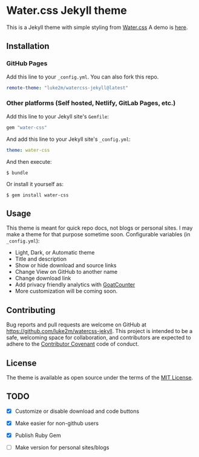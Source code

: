 # Water.css Jekyll theme

This is a Jekyll theme with simple styling from [Water.css](https://watercss.kognise.dev) A demo is [here](https://luke2m.github.io/watercss-jekyll/demo.html).
## Installation
### GitHub Pages
Add this line to your `_config.yml`. You can also fork this repo.

```yaml
remote-theme: "luke2m/watercss-jekyll@latest"
```
### Other platforms (Self hosted, Netlify, GitLab Pages, etc.)
Add this line to your Jekyll site's `Gemfile`:

```ruby
gem "water-css"
```

And add this line to your Jekyll site's `_config.yml`:

```yaml
theme: water-css
```

And then execute:

    $ bundle

Or install it yourself as:

    $ gem install water-css


## Usage

This theme is meant for quick repo docs, not blogs or personal sites. I may make a theme for that purpose sometime soon. 
Configurable variables (in `_config.yml`):
- Light, Dark, or Automatic theme
- Title and description
- Show or hide download and source links
- Change View on GitHub to another name
- Change download link
- Add privacy friendly analytics with [GoatCounter](https://www.goatcounter.com)
- More customization will be coming soon.
## Contributing

Bug reports and pull requests are welcome on GitHub at https://github.com/luke2m/watercss-jekyll. This project is intended to be a safe, welcoming space for collaboration, and contributors are expected to adhere to the [Contributor Covenant](http://contributor-covenant.org) code of conduct.


## License

The theme is available as open source under the terms of the [MIT License](https://opensource.org/licenses/MIT).
## TODO
- [x] Customize or disable download and code buttons
- [x] Make easier for non-github users
- [x] Publish Ruby Gem
- [ ] Make version for personal sites/blogs

